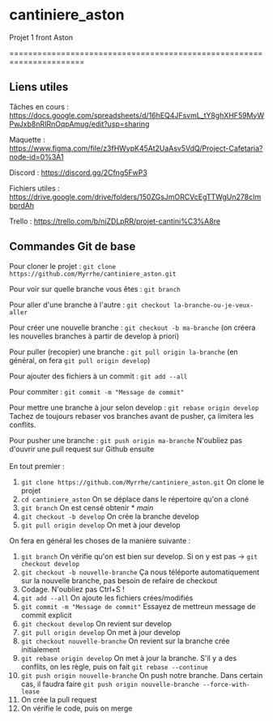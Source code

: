 # cantiniere_aston
Projet 1 front Aston

======================================================================

## Liens utiles

Tâches en cours : https://docs.google.com/spreadsheets/d/16hEQ4JFsvmL_tY8ghXHF59MyWPwJxb8nRIRnOqpAmug/edit?usp=sharing

Maquette : https://www.figma.com/file/z3fHWypK45At2UaAsv5VdQ/Project-Cafetaria?node-id=0%3A1

Discord : https://discord.gg/2Cfng5FwP3

Fichiers utiles : https://drive.google.com/drive/folders/150ZGsJmORCVcEgTTWgUn278cImbprdAh

Trello : https://trello.com/b/njZDLpRR/projet-cantini%C3%A8re

## Commandes Git de base

Pour cloner le projet : `git clone https://github.com/Myrrhe/cantiniere_aston.git`

Pour voir sur quelle branche vous êtes : `git branch`

Pour aller d'une branche à l'autre : `git checkout la-branche-ou-je-veux-aller`

Pour créer une nouvelle branche : `git checkout -b ma-branche` (on créera les nouvelles branches à partir de develop à priori)

Pour puller (recopier) une branche : `git pull origin la-branche` (en général, on fera `git pull origin develop`)

Pour ajouter des fichiers à un commit : `git add --all`

Pour commiter : `git commit -m "Message de commit"`

Pour mettre une branche à jour selon develop : `git rebase origin develop` Tachez de toujours rebaser vos branches avant de pusher, ça limitera les conflits.

Pour pusher une branche : `git push origin ma-branche` N'oubliez pas d'ouvrir une pull request sur Github ensuite
\
\
En tout premier :

1) `git clone https://github.com/Myrrhe/cantiniere_aston.git` On clone le projet
2) `cd cantiniere_aston` On se déplace dans le répertoire qu'on a cloné
3) `git branch` On est censé obtenir * *main*
4) `git checkout -b develop` On crée la branche develop
5) `git pull origin develop` On met à jour develop


On fera en général les choses de la manière suivante :

1)  `git branch` On vérifie qu'on est bien sur develop. Si on y est pas -> `git checkout develop`
2)  `git checkout -b nouvelle-branche` Ça nous téléporte automatiquement sur la nouvelle branche, pas besoin de refaire de checkout
3)  Codage. N'oubliez pas Ctrl+S !
4)  `git add --all` On ajoute les fichiers crées/modifiés
5)  `git commit -m "Message de commit"` Essayez de mettreun message de commit explicit
6)  `git checkout develop` On revient sur develop
7)  `git pull origin develop` On met à jour develop
8)  `git checkout nouvelle-branche` On revient sur la branche crée initialement
9)  `git rebase origin develop` On met à jour la branche. S'il y a des conflits, on les règle, puis on fait `git rebase --continue`
10) `git push origin nouvelle-branche` On push notre branche. Dans certain cas, il faudra faire `git push origin nouvelle-branche --force-with-lease`
11) On crée la pull request
12) On vérifie le code, puis on merge
